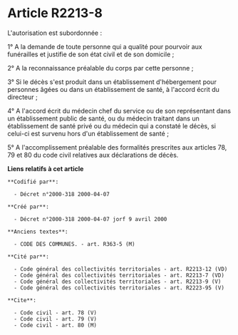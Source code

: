 # Article R2213-8

L'autorisation est subordonnée :

1° A la demande de toute personne qui a qualité pour pourvoir aux funérailles et justifie de son état civil et de son
domicile ;

2° A la reconnaissance préalable du corps par cette personne ;

3° Si le décès s'est produit dans un établissement d'hébergement pour personnes âgées ou dans un établissement de santé, à
l'accord écrit du directeur ;

4° A l'accord écrit du médecin chef du service ou de son représentant dans un établissement public de santé, ou du médecin
traitant dans un établissement de santé privé ou du médecin qui a constaté le décès, si celui-ci est survenu hors d'un
établissement de santé ;

5° A l'accomplissement préalable des formalités prescrites aux articles 78, 79 et 80 du code civil relatives aux déclarations
de décès.

**Liens relatifs à cet article**

	**Codifié par**:

	  - Décret n°2000-318 2000-04-07

	**Créé par**:

	  - Décret n°2000-318 2000-04-07 jorf 9 avril 2000

	**Anciens textes**:

	  - CODE DES COMMUNES. - art. R363-5 (M)

	**Cité par**:

	  - Code général des collectivités territoriales - art. R2213-12 (VD)
	  - Code général des collectivités territoriales - art. R2213-7 (VD)
	  - Code général des collectivités territoriales - art. R2213-9 (V)
	  - Code général des collectivités territoriales - art. R2223-95 (V)

	**Cite**:

	  - Code civil - art. 78 (V)
	  - Code civil - art. 79 (V)
	  - Code civil - art. 80 (M)
